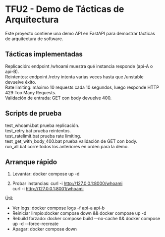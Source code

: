 ﻿# TFU2 - Demo de Tácticas de Arquitectura

Este proyecto contiene una demo API en FastAPI para demostrar tácticas de arquitectura de software.

## Tácticas implementadas
Replicación: endpoint /whoami muestra qué instancia responde (api-A o api-B).  
Reintentos: endpoint /retry intenta varias veces hasta que /unstable devuelve éxito.  
Rate limiting: máximo 10 requests cada 10 segundos, luego responde HTTP 429 Too Many Requests.  
Validación de entrada: GET con body devuelve 400.

## Scripts de prueba
test_whoami.bat  prueba replicación.  
test_retry.bat  prueba reintentos.  
test_ratelimit.bat  prueba rate limiting.  
test_get_with_body_400.bat  prueba validación de GET con body.  
run_all.bat  corre todos los anteriores en orden para la demo.

## Arranque rápido
1) Levantar:
   docker compose up -d

2) Probar instancias:
   curl -i http://127.0.0.1:8000/whoami  
   curl -i http://127.0.0.1:8001/whoami  

Útil:
- Ver logs:        docker compose logs -f api-a api-b  
- Reiniciar limpio:docker compose down && docker compose up -d  
- Rebuild forzado: docker compose build --no-cache && docker compose up -d --force-recreate  
- Apagar:          docker compose down

